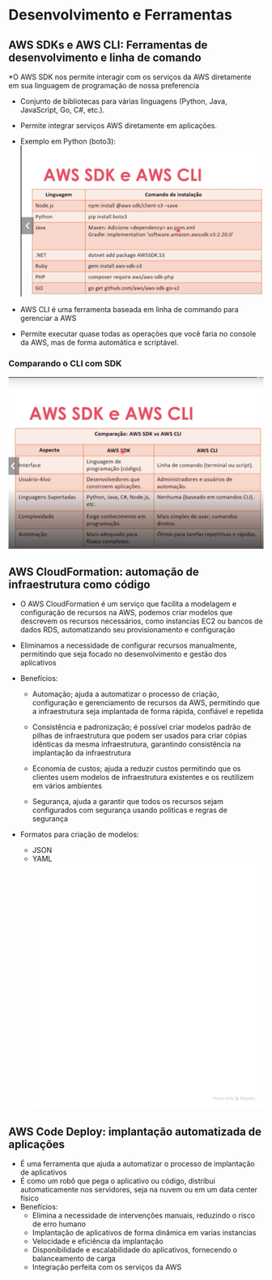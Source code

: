 # Desenvolvimento e Ferramentas
## AWS SDKs e AWS CLI: Ferramentas de desenvolvimento e linha de comando
*O AWS SDK nos permite interagir com os serviços da AWS diretamente em sua linguagem de programação de nossa preferencia
* Conjunto de bibliotecas para várias linguagens (Python, Java, JavaScript, Go, C#, etc.).
* Permite integrar serviços AWS diretamente em aplicações.
* Exemplo em Python (boto3):
![imagem comandos para instalar SDK](assets/modulo10.png)

* AWS CLI é uma ferramenta baseada em linha de commando para gerenciar a AWS
* Permite executar quase todas as operações que você faria no console da AWS, mas de forma automática e scriptável.

### Comparando o CLI com SDK
![imagem comparando o CLI com SDK](assets/modulo10.2.png)

## AWS CloudFormation: automação de infraestrutura como código
* O AWS CloudFormation é um serviço que facilita a modelagem e configuração de recursos na AWS, podemos criar modelos que descrevem os recursos necessários, como instancias EC2 ou bancos de dados RDS, automatizando seu provisionamento e configuração
* Eliminamos a necessidade de configurar recursos manualmente, permitindo que seja focado no desenvolvimento e gestão dos aplicativos
* Benefícios:
	* Automação; ajuda a automatizar o processo de criação, 	configuração e gerenciamento de recursos da AWS, 	permitindo que a infraestrutura seja implantada de 	forma rápida, confiável e repetida

	* Consistência e padronização; é possível criar modelos 	padrão de pilhas de infraestrutura que podem ser usados 	para criar cópias idênticas da mesma infraestrutura, 	garantindo consistência na implantação da 	infraestrutura

	* Economia de custos; ajuda a reduzir custos permitindo 	que os clientes usem modelos de infraestrutura 	existentes e os reutilizem em vários ambientes 

	* Segurança, ajuda a garantir que todos os recursos 	sejam configurados com segurança usando politicas e 	regras de segurança

* Formatos para criação de modelos:
	* JSON
	* YAML
![Imagem explicação oque é CloudFormation](assets/AWS-CloudFormation.png)

## AWS Code Deploy: implantação automatizada de aplicações
* É uma ferramenta que ajuda a automatizar o processo de implantação de aplicativos
* É como um robô que pega o aplicativo ou código, distribui automaticamente nos servidores, seja na nuvem ou em um data center físico 
* Benefícios:
	* Elimina a necessidade de intervenções manuais, 	reduzindo o risco de erro humano
	* Implantação de aplicativos de forma dinâmica  em 	varias instancias
	* Velocidade e eficiência da implantação
	* Disponibilidade e escalabilidade do aplicativos, 	fornecendo o balanceamento de carga
	* Integração perfeita com os serviços da AWS



